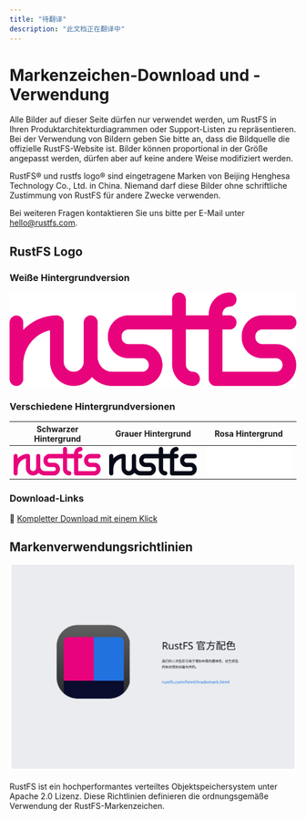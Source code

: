 ```yaml
---
title: "待翻译"
description: "此文档正在翻译中"
---
```


# Markenzeichen-Download und -Verwendung

Alle Bilder auf dieser Seite dürfen nur verwendet werden, um RustFS in Ihren Produktarchitekturdiagrammen oder Support-Listen zu repräsentieren. Bei der Verwendung von Bildern geben Sie bitte an, dass die Bildquelle die offizielle RustFS-Website ist. Bilder können proportional in der Größe angepasst werden, dürfen aber auf keine andere Weise modifiziert werden.

RustFS® und rustfs logo® sind eingetragene Marken von Beijing Henghesa Technology Co., Ltd. in China. Niemand darf diese Bilder ohne schriftliche Zustimmung von RustFS für andere Zwecke verwenden.

Bei weiteren Fragen kontaktieren Sie uns bitte per E-Mail unter <hello@rustfs.com>.

## RustFS Logo

### Weiße Hintergrundversion

![RustFS Logo - Weißer Hintergrund](./images/logo-white-bg.svg)

### Verschiedene Hintergrundversionen

| Schwarzer Hintergrund | Grauer Hintergrund | Rosa Hintergrund |
|----------|----------|----------|
| ![RustFS Logo - Schwarzer Hintergrund](./images/logo-black-bg.svg) | ![RustFS Logo - Grauer Hintergrund](./images/logo-gray-bg.svg) | ![RustFS Logo - Rosa Hintergrund](./images/logo-pink-bg.svg) |

### Download-Links

🔗 [Kompletter Download mit einem Klick](https://rustfs.com/images/trademark/logo.zip)

## Markenverwendungsrichtlinien

![Markenverwendungsrichtlinien](./images/trademark-guidelines.svg)

RustFS ist ein hochperformantes verteiltes Objektspeichersystem unter Apache 2.0 Lizenz. Diese Richtlinien definieren die ordnungsgemäße Verwendung der RustFS-Markenzeichen.

